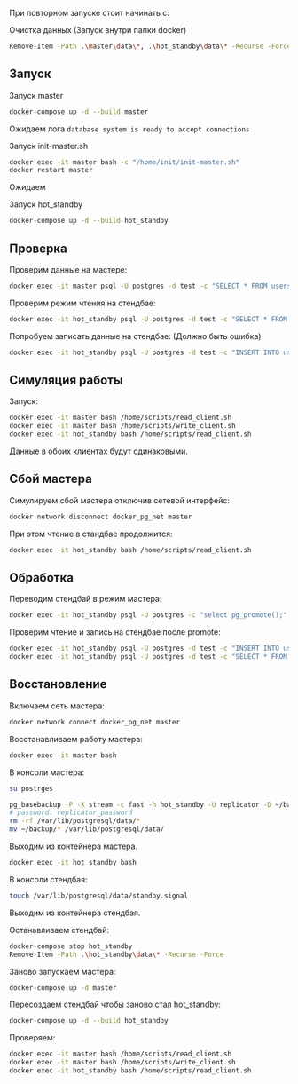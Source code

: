 При повторном запуске стоит начинать с:

Очистка данных
(Запуск внутри папки docker)
```bash
Remove-Item -Path .\master\data\*, .\hot_standby\data\* -Recurse -Force
```

## Запуск

Запуск master
```bash
docker-compose up -d --build master
```

Ожидаем лога `database system is ready to accept connections`

Запуск init-master.sh
```bash
docker exec -it master bash -c "/home/init/init-master.sh"
docker restart master
```

Ожидаем

Запуск hot_standby
```bash
docker-compose up -d --build hot_standby
```

## Проверка

Проверим данные на мастере:
```bash
docker exec -it master psql -U postgres -d test -c "SELECT * FROM users;"
```

Проверим режим чтения на стендбае:
```bash
docker exec -it hot_standby psql -U postgres -d test -c "SELECT * FROM users;"
```

Попробуем записать данные на стендбае: (Должно быть ошибка)
```bash
docker exec -it hot_standby psql -U postgres -d test -c "INSERT INTO users (name) VALUES ('Charlie');"
```

## Симуляция работы

Запуск:
```bash
docker exec -it master bash /home/scripts/read_client.sh
docker exec -it master bash /home/scripts/write_client.sh
docker exec -it hot_standby bash /home/scripts/read_client.sh
```
Данные в обоих клиентах будут одинаковыми.

## Сбой мастера

Симулируем сбой мастера отключив сетевой интерфейс:
```bash
docker network disconnect docker_pg_net master
```

При этом чтение в стандбае продолжится:
```bash
docker exec -it hot_standby bash /home/scripts/read_client.sh
```

## Обработка

Переводим стендбай в режим мастера:
```bash
docker exec -it hot_standby psql -U postgres -c "select pg_promote();"
```

Проверим чтение и запись на стендбае после promote:
```bash
docker exec -it hot_standby psql -U postgres -d test -c "INSERT INTO users (name) VALUES ('Charlie');"
docker exec -it hot_standby psql -U postgres -d test -c "SELECT * FROM users;"
```

## Восстановление
Включаем сеть мастера:
```bash
docker network connect docker_pg_net master
```

Восстанавливаем работу мастера:
```bash
docker exec -it master bash
```
В консоли мастера:
```bash
su postrges
```
```bash
pg_basebackup -P -X stream -c fast -h hot_standby -U replicator -D ~/backup
# password: replicator_password
rm -rf /var/lib/postgresql/data/*
mv ~/backup/* /var/lib/postgresql/data/
```
Выходим из контейнера мастера.


```bash
docker exec -it hot_standby bash
```
В консоли стендбая:
```bash
touch /var/lib/postgresql/data/standby.signal
```
Выходим из контейнера стендбая.

Останавливаем стендбай:
```bash
docker-compose stop hot_standby
Remove-Item -Path .\hot_standby\data\* -Recurse -Force
```

Заново запускаем мастера:
```bash
docker-compose up -d master
```

Пересоздаем стендбай чтобы заново стал hot_standby:
```bash
docker-compose up -d --build hot_standby
```


Проверяем:
```bash
docker exec -it master bash /home/scripts/read_client.sh
docker exec -it master bash /home/scripts/write_client.sh
docker exec -it hot_standby bash /home/scripts/read_client.sh
```
